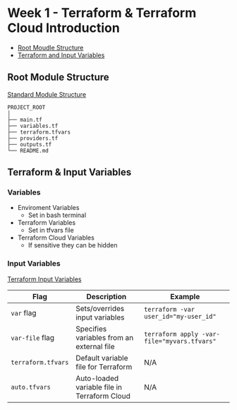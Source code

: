 # Week 1 - Terraform & Terraform Cloud Introduction

- [Root Moudle Structure](#root-module-structure)
- [Terraform and Input Variables](#terraform-and-input-variables)

## Root Module Structure

[Standard Module Structure](https://developer.hashicorp.com/terraform/language/modules/develop/structure)

```
PROJECT_ROOT
│
├── main.tf
├── variables.tf     
├── terraform.tfvars
├── providers.tf           
├── outputs.tf         
└── README.md            
```

## Terraform & Input Variables

### Variables
- Enviroment Variables
    - Set in bash terminal
- Terraform Variables
    - Set in tfvars file
- Terraform Cloud Variables
    - If sensitive they can be hidden

### Input Variables
[Terraform Input Variables](https://developer.hashicorp.com/terraform/language/values/variables)

| Flag             | Description                                | Example                                  |
|------------------|--------------------------------------------|------------------------------------------|
| `var` flag       | Sets/overrides input variables             | `terraform -var user_id="my-user_id"`   |
| `var-file` flag  | Specifies variables from an external file  | `terraform apply -var-file="myvars.tfvars"` |
| `terraform.tfvars` | Default variable file for Terraform     | N/A                                      |
| `auto.tfvars`    | Auto-loaded variable file in Terraform Cloud | N/A                                  |

